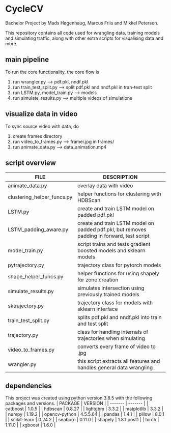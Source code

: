 # CycleCV


Bachelor Project by Mads Høgenhaug, Marcus Friis and Mikkel Petersen.

This repository contains all code used for wrangling data, training models and simulating traffic, along with other extra scripts for visualising data and more. 

## main pipeline
To run the core functionality, the core flow is
1. run wrangler.py --> pdf.pkl, nndf.pkl
2. run train_test_split.py --> split pdf.pkl and nndf.pkl in tran-test split
3. run LSTM.py, model_train.py --> models
4. run simulate_results.py --> multiple videos of simulations

## visualize data in video
To sync source video with data, do
1. create frames directory
2. run video_to_frames.py --> framei.jpg in frames/
3. run animate_data.py --> data_animation.mp4

## script overview
| FILE | DESCRIPTION |
| ---- | ----------- |
| animate_data.py | overlay data with video |
| clustering_helper_funcs.py | helper functions for clustering with HDBScan |
| LSTM.py | create and train LSTM model on padded pdf.pkl |
| LSTM_padding_aware.py | create and train LSTM model on padded pdf.pkl, but removes padding in forward, test script |
| model_train.py | script trains and tests gradient boosted models and sklearn models |
| pytrajectory.py | trajectory class for pytorch models |
| shape_helper_funcs.py | helper functions for using shapely for zone creation |
| simulate_results.py | simulates intersection using previously trained models |
| sktrajectory.py | trajectory class for models with sklearn interface |
| train_test_split.py | splits pdf.pkl and nndf.pkl into train and test split |
| trajectory.py | class for handling internals of trajectories when simulating |
| video_to_frames.py | converts every frame of video to .jpg |
| wrangler.py | this script extracts all features and handles general data wrangling |



## dependencies
This project was created using python version 3.8.5 with the following packages and versions.
| PACKAGE | VERSION |
| ------- | ------- |
| catboost | 1.0.5 |
| hdbscan | 0.8.27 |
| lightgbm | 3.3.2 |
| matplotlib | 3.3.2 |
| numpy | 1.19.2 |
| opencv-python | 4.5.5.64 |
| pandas | 1.4.1 |
| pillow | 8.0.1 |
| scikit-learn | 0.24.2 |
| seaborn | 0.11.0 |
| shapely | 1.8.1.post1 |
| torch | 1.11.0 |
| xgboost | 1.6.0 |
